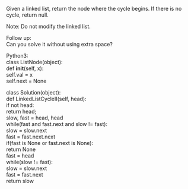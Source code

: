 Given a linked list, return the node where the cycle begins. If there is no cycle, return null.  

Note: Do not modify the linked list.  

Follow up:  
Can you solve it without using extra space?  


Python3:  
class ListNode(object):    
  def __init__(self, x):  
    self.val = x  
    self.next = None  
    
class Solution(object):  
  def LinkedListCycleII(self, head):  
    if not head:  
      return head;  
    slow, fast = head, head  
    while(fast and fast.next and slow != fast):  
      slow = slow.next  
      fast = fast.next.next  
    if(fast is None or fast.next is None):  
      return None  
    fast = head  
    while(slow != fast):  
      slow = slow.next  
      fast = fast.next  
    return slow  
      
    
    
